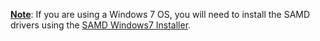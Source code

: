 <u><b>Note</b></u>: If you are using a Windows 7 OS, you will need to install the SAMD drivers using the [SAMD Windows7 Installer](https://github.com/sparkfun/samd_windows7_installer/releases).
